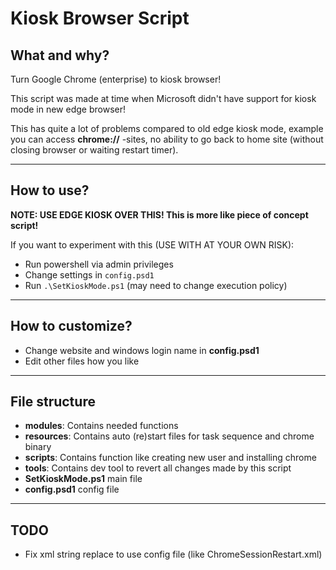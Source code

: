 # Kiosk Browser Script

## What and why?

Turn Google Chrome (enterprise) to kiosk browser!

This script was made at time when Microsoft didn't have support for kiosk mode in new edge browser!

This has quite a lot of problems compared to old edge kiosk mode, example you can access **chrome://** -sites, no ability to go back to home site (without closing browser or waiting restart timer).

---

## How to use?

**NOTE: USE EDGE KIOSK OVER THIS! This is more like piece of concept script!**

If you want to experiment with this (USE WITH AT YOUR OWN RISK):

- Run powershell via admin privileges
- Change settings in ```config.psd1```
- Run ```.\SetKioskMode.ps1``` (may need to change execution policy)

---

## How to customize?

- Change website and windows login name in **config.psd1**
- Edit other files how you like

---

## File structure

- **modules**: Contains needed functions
- **resources**: Contains auto (re)start files for task sequence and chrome binary
- **scripts**: Contains function like creating new user and installing chrome
- **tools**: Contains dev tool to revert all changes made by this script
- **SetKioskMode.ps1** main file
- **config.psd1** config file

---

## TODO

- Fix xml string replace to use config file (like ChromeSessionRestart.xml)
